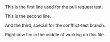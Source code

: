 This is the first line used for the pull request test.

This is the second line.

And the third, special for the confflict-test branch.

Right now I'm in the middle of working on this file. 